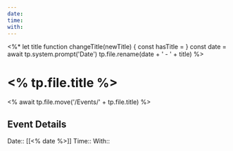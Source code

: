 ```yaml
---
date: 
time: 
with: 
---
```


<%*
let title
function changeTitle(newTitle) {
	const hasTitle = 
}
const date = await tp.system.prompt('Date')
tp.file.rename(date + ' - ' + title)
%>
# <% tp.file.title %>
<% await tp.file.move('/Events/' + tp.file.title) %>
## Event Details

Date:: [[<% date %>]]
Time:: 
With:: 